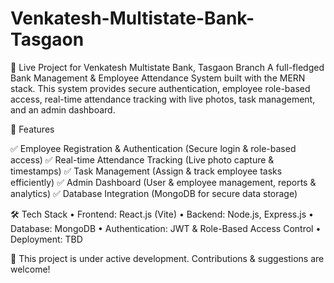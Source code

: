# Venkatesh-Multistate-Bank-Tasgaon

🚀 Live Project for Venkatesh Multistate Bank, Tasgaon Branch
A full-fledged Bank Management & Employee Attendance System built with the MERN stack. This system provides secure authentication, employee role-based access, real-time attendance tracking with live photos, task management, and an admin dashboard.

🔹 Features

✅ Employee Registration & Authentication (Secure login & role-based access)
✅ Real-time Attendance Tracking (Live photo capture & timestamps)
✅ Task Management (Assign & track employee tasks efficiently)
✅ Admin Dashboard (User & employee management, reports & analytics)
✅ Database Integration (MongoDB for secure data storage)

🛠 Tech Stack
	•	Frontend: React.js (Vite)
	•	Backend: Node.js, Express.js
	•	Database: MongoDB
	•	Authentication: JWT & Role-Based Access Control
	•	Deployment: TBD

🔹 This project is under active development. Contributions & suggestions are welcome!
